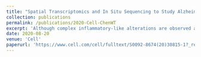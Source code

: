 ```yaml
---
title: "Spatial Transcriptomics and In Situ Sequencing to Study Alzheimer's Disease"
collection: publications
permalink: /publications/2020-Cell-ChenWT
excerpt: 'Although complex inflammatory-like alterations are observed around the amyloid plaques of Alzheimers disease (AD), little is known about the molecular changes and cellular interactions that characterize this response. We investigate here, in an AD mouse model, the transcriptional changes occurring in tissue domains in a 100-μm diameter around amyloid plaques using spatial transcriptomics. We demonstrate early alterations in a gene co-expression network enriched for myelin and oligodendrocyte genes (OLIGs), whereas a multicellular gene co-expression network of plaque-induced genes (PIGs) involving the complement system, oxidative stress, lysosomes, and inflammation is prominent in the later phase of the disease. We confirm the majority of the observed alterations at the cellular level using in situ sequencing on mouse and human brain sections. Genome-wide spatial transcriptomics analysis provides an unprecedented approach to untangle the dysregulated cellular network in the vicinity of pathogenic hallmarks of AD and other brain diseases.'
date: 2020-08-20
venue: 'Cell'
paperurl: 'https://www.cell.com/cell/fulltext/S0092-8674(20)30815-1?_returnURL=https%3A%2F%2Flinkinghub.elsevier.com%2Fretrieve%2Fpii%2FS0092867420308151%3Fshowall%3Dtrue'
---
```


